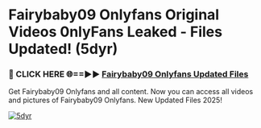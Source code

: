 # Fairybaby09 Onlyfans Original Videos 0nlyFans Leaked - Files Updated! (5dyr)

<h3>🔴 CLICK HERE 🌐==►► <a href="https://tinyurl.com/2m67pmp6" rel="nofollow">Fairybaby09 Onlyfans Updated Files</a></h3>

Get Fairybaby09 Onlyfans and all content. Now you can access all videos and pictures of Fairybaby09 Onlyfans. New Updated Files 2025!

[![5dyr](https://i.imgur.com/H4QAA4z.gif)](https://tinyurl.com/2m67pmp6)